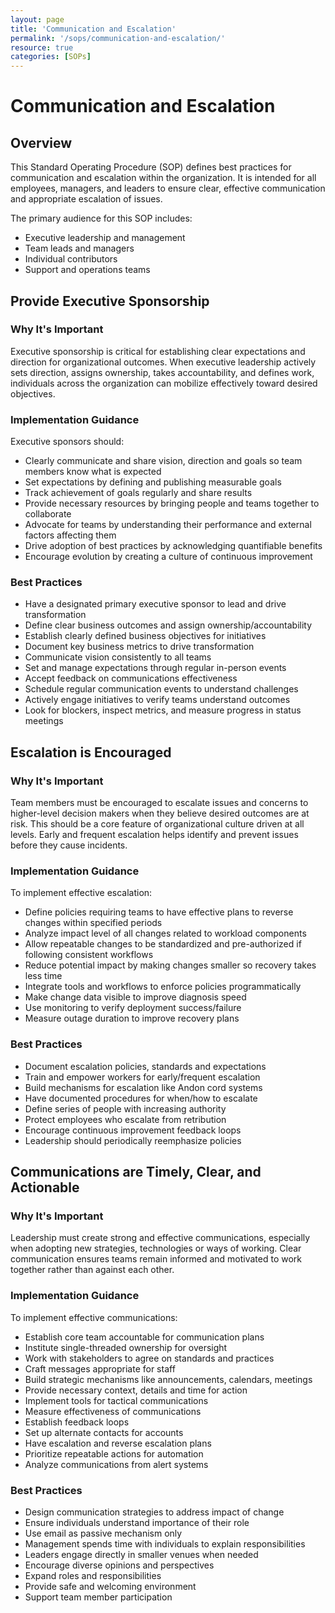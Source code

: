 ```yaml
---
layout: page
title: 'Communication and Escalation'
permalink: '/sops/communication-and-escalation/'
resource: true
categories: [SOPs]
---
```


#  Communication and Escalation

## Overview

This Standard Operating Procedure (SOP) defines best practices for communication and escalation 
within the organization. It is intended for all employees, managers, and leaders to ensure clear, 
effective communication and appropriate escalation of issues.

The primary audience for this SOP includes:

- Executive leadership and management
- Team leads and managers
- Individual contributors
- Support and operations teams

## Provide Executive Sponsorship

### Why It's Important

Executive sponsorship is critical for establishing clear expectations and direction for organizational 
outcomes. When executive leadership actively sets direction, assigns ownership, takes accountability, 
and defines work, individuals across the organization can mobilize effectively toward desired 
objectives.

### Implementation Guidance

Executive sponsors should:

- Clearly communicate and share vision, direction and goals so team members know what is expected
- Set expectations by defining and publishing measurable goals
- Track achievement of goals regularly and share results
- Provide necessary resources by bringing people and teams together to collaborate
- Advocate for teams by understanding their performance and external factors affecting them
- Drive adoption of best practices by acknowledging quantifiable benefits
- Encourage evolution by creating a culture of continuous improvement

### Best Practices

- Have a designated primary executive sponsor to lead and drive transformation
- Define clear business outcomes and assign ownership/accountability
- Establish clearly defined business objectives for initiatives
- Document key business metrics to drive transformation
- Communicate vision consistently to all teams
- Set and manage expectations through regular in-person events
- Accept feedback on communications effectiveness
- Schedule regular communication events to understand challenges
- Actively engage initiatives to verify teams understand outcomes
- Look for blockers, inspect metrics, and measure progress in status meetings

## Escalation is Encouraged

### Why It's Important

Team members must be encouraged to escalate issues and concerns to higher-level decision makers 
when they believe desired outcomes are at risk. This should be a core feature of organizational 
culture driven at all levels. Early and frequent escalation helps identify and prevent issues 
before they cause incidents.

### Implementation Guidance

To implement effective escalation:

- Define policies requiring teams to have effective plans to reverse changes within specified periods
- Analyze impact level of all changes related to workload components
- Allow repeatable changes to be standardized and pre-authorized if following consistent workflows
- Reduce potential impact by making changes smaller so recovery takes less time
- Integrate tools and workflows to enforce policies programmatically
- Make change data visible to improve diagnosis speed
- Use monitoring to verify deployment success/failure
- Measure outage duration to improve recovery plans

### Best Practices

- Document escalation policies, standards and expectations
- Train and empower workers for early/frequent escalation
- Build mechanisms for escalation like Andon cord systems
- Have documented procedures for when/how to escalate
- Define series of people with increasing authority
- Protect employees who escalate from retribution
- Encourage continuous improvement feedback loops
- Leadership should periodically reemphasize policies

## Communications are Timely, Clear, and Actionable

### Why It's Important

Leadership must create strong and effective communications, especially when adopting new strategies, 
technologies or ways of working. Clear communication ensures teams remain informed and motivated to 
work together rather than against each other.

### Implementation Guidance

To implement effective communications:

- Establish core team accountable for communication plans
- Institute single-threaded ownership for oversight
- Work with stakeholders to agree on standards and practices
- Craft messages appropriate for staff
- Build strategic mechanisms like announcements, calendars, meetings
- Provide necessary context, details and time for action
- Implement tools for tactical communications
- Measure effectiveness of communications
- Establish feedback loops
- Set up alternate contacts for accounts
- Have escalation and reverse escalation plans
- Prioritize repeatable actions for automation
- Analyze communications from alert systems

### Best Practices

- Design communication strategies to address impact of change
- Ensure individuals understand importance of their role
- Use email as passive mechanism only
- Management spends time with individuals to explain responsibilities
- Leaders engage directly in smaller venues when needed
- Encourage diverse opinions and perspectives
- Expand roles and responsibilities
- Provide safe and welcoming environment
- Support team member participation
